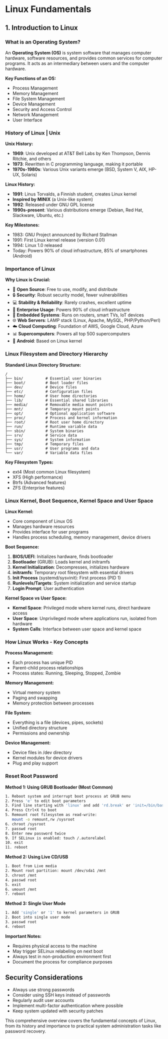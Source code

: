 # Linux Fundamentals

## 1. Introduction to Linux

### What is an Operating System?
An **Operating System (OS)** is system software that manages computer hardware, software resources, and provides common services for computer programs. It acts as an intermediary between users and the computer hardware.

**Key Functions of an OS:**
- Process Management
- Memory Management
- File System Management
- Device Management
- Security and Access Control
- Network Management
- User Interface

### History of Linux | Unix

**Unix History:**
- **1969**: Unix developed at AT&T Bell Labs by Ken Thompson, Dennis Ritchie, and others
- **1973**: Rewritten in C programming language, making it portable
- **1970s-1980s**: Various Unix variants emerge (BSD, System V, AIX, HP-UX, Solaris)

**Linux History:**
- **1991**: Linus Torvalds, a Finnish student, creates Linux kernel
- **Inspired by MINIX** (a Unix-like system)
- **1992**: Released under GNU GPL license
- **1990s-present**: Various distributions emerge (Debian, Red Hat, Slackware, Ubuntu, etc.)

**Key Milestones:**
- 1983: GNU Project announced by Richard Stallman
- 1991: First Linux kernel release (version 0.01)
- 1994: Linux 1.0 released
- Today: Powers 90% of cloud infrastructure, 85% of smartphones (Android)

### Importance of Linux

**Why Linux is Crucial:**
- 🚀 **Open Source**: Free to use, modify, and distribute
- 🔒 **Security**: Robust security model, fewer vulnerabilities
- 💻 **Stability & Reliability**: Rarely crashes, excellent uptime
- 🏢 **Enterprise Usage**: Powers 90% of cloud infrastructure
- 📱 **Embedded Systems**: Runs on routers, smart TVs, IoT devices
- 🌐 **Web Servers**: LAMP stack (Linux, Apache, MySQL, PHP/Python/Perl)
- ☁️ **Cloud Computing**: Foundation of AWS, Google Cloud, Azure
- 📊 **Supercomputers**: Powers all top 500 supercomputers
- 🤖 **Android**: Based on Linux kernel

### Linux Filesystem and Directory Hierarchy

**Standard Linux Directory Structure:**
```
/
├── bin/          # Essential user binaries
├── boot/         # Boot loader files
├── dev/          # Device files
├── etc/          # Configuration files
├── home/         # User home directories
├── lib/          # Essential shared libraries
├── media/        # Removable media mount points
├── mnt/          # Temporary mount points
├── opt/          # Optional application software
├── proc/         # Process and kernel information
├── root/         # Root user home directory
├── run/          # Runtime variable data
├── sbin/         # System binaries
├── srv/          # Service data
├── sys/          # System information
├── tmp/          # Temporary files
├── usr/          # User programs and data
└── var/          # Variable data files
```

**Key Filesystem Types:**
- ext4 (Most common Linux filesystem)
- XFS (High performance)
- Btrfs (Advanced features)
- ZFS (Enterprise features)

### Linux Kernel, Boot Sequence, Kernel Space and User Space

**Linux Kernel:**
- Core component of Linux OS
- Manages hardware resources
- Provides interface for user programs
- Handles process scheduling, memory management, device drivers

**Boot Sequence:**
1. **BIOS/UEFI**: Initializes hardware, finds bootloader
2. **Bootloader** (GRUB): Loads kernel and initramfs
3. **Kernel Initialization**: Decompresses, initializes hardware
4. **initramfs**: Temporary root filesystem with essential drivers
5. **Init Process** (systemd/sysvinit): First process (PID 1)
6. **Runlevels/Targets**: System initialization and service startup
7. **Login Prompt**: User authentication

**Kernel Space vs User Space:**
- **Kernel Space**: Privileged mode where kernel runs, direct hardware access
- **User Space**: Unprivileged mode where applications run, isolated from hardware
- **System Calls**: Interface between user space and kernel space

### How Linux Works - Key Concepts

**Process Management:**
- Each process has unique PID
- Parent-child process relationships
- Process states: Running, Sleeping, Stopped, Zombie

**Memory Management:**
- Virtual memory system
- Paging and swapping
- Memory protection between processes

**File System:**
- Everything is a file (devices, pipes, sockets)
- Unified directory structure
- Permissions and ownership

**Device Management:**
- Device files in /dev directory
- Kernel modules for device drivers
- Plug and play support

### Reset Root Password

**Method 1: Using GRUB Bootloader (Most Common)**
```bash
1. Reboot system and interrupt boot process at GRUB menu
2. Press 'e' to edit boot parameters
3. Find line starting with 'linux' and add 'rd.break' or 'init=/bin/bash'
4. Press Ctrl+X to boot
5. Remount root filesystem as read-write:
   mount -o remount,rw /sysroot
6. chroot /sysroot
7. passwd root
8. Enter new password twice
9. If SELinux is enabled: touch /.autorelabel
10. exit
11. reboot
```

**Method 2: Using Live CD/USB**
```bash
1. Boot from Live media
2. Mount root partition: mount /dev/sda1 /mnt
3. chroot /mnt
4. passwd root
5. exit
6. umount /mnt
7. reboot
```

**Method 3: Single User Mode**
```bash
1. Add 'single' or '1' to kernel parameters in GRUB
2. Boot into single user mode
3. passwd root
4. reboot
```

**Important Notes:**
- Requires physical access to the machine
- May trigger SELinux relabeling on next boot
- Always test in non-production environment first
- Document the process for compliance purposes

## Security Considerations
- Always use strong passwords
- Consider using SSH keys instead of passwords
- Regularly audit user accounts
- Implement multi-factor authentication where possible
- Keep system updated with security patches

This comprehensive overview covers the fundamental concepts of Linux, from its history and importance to practical system administration tasks like password recovery.
